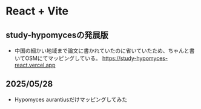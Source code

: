 # React + Vite

## study-hypomycesの発展版
- 中国の細かい地域まで論文に書かれていたのに省いていたため、ちゃんと書いてOSMにてマッピングしている。
https://study-hypomyces-react.vercel.app

## 2025/05/28
- Hypomyces aurantiusだけマッピングしてみた
